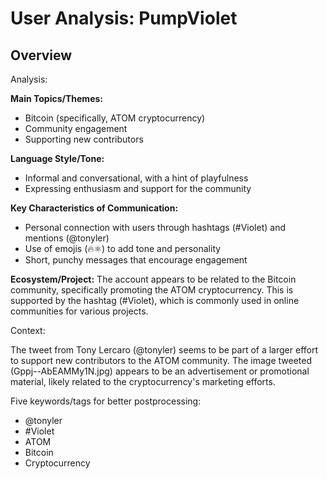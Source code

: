 # User Analysis: PumpViolet

## Overview

Analysis:

**Main Topics/Themes:**

* Bitcoin (specifically, ATOM cryptocurrency)
* Community engagement
* Supporting new contributors

**Language Style/Tone:**

* Informal and conversational, with a hint of playfulness
* Expressing enthusiasm and support for the community

**Key Characteristics of Communication:**

* Personal connection with users through hashtags (#Violet) and mentions (@tonyler)
* Use of emojis (🔥⚛️) to add tone and personality
* Short, punchy messages that encourage engagement

**Ecosystem/Project:**
The account appears to be related to the Bitcoin community, specifically promoting the ATOM cryptocurrency. This is supported by the hashtag (#Violet), which is commonly used in online communities for various projects.

Context:

The tweet from Tony Lercaro (@tonyler) seems to be part of a larger effort to support new contributors to the ATOM community. The image tweeted (Gppj--AbEAMMy1N.jpg) appears to be an advertisement or promotional material, likely related to the cryptocurrency's marketing efforts.

Five keywords/tags for better postprocessing:

* @tonyler
* #Violet
* ATOM
* Bitcoin
* Cryptocurrency